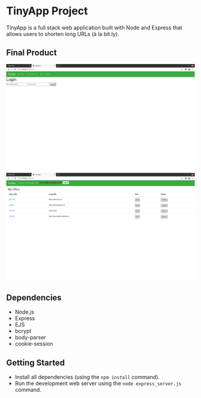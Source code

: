 # TinyApp Project

TinyApp is a full stack web application built with Node and Express that allows users to shorten long URLs (à la bit.ly).

## Final Product

!["MyURLs page while logged in with two added urls"](https://raw.githubusercontent.com/DSykes28/tinyapp/master/docs/login-page.png)
!["Main screen when not logged in"](https://raw.githubusercontent.com/DSykes28/tinyapp/master/docs/urls-page.png)

## Dependencies

- Node.js
- Express
- EJS
- bcrypt
- body-parser
- cookie-session

## Getting Started

- Install all dependencies (using the `npm install` command).
- Run the development web server using the `node express_server.js` command.

